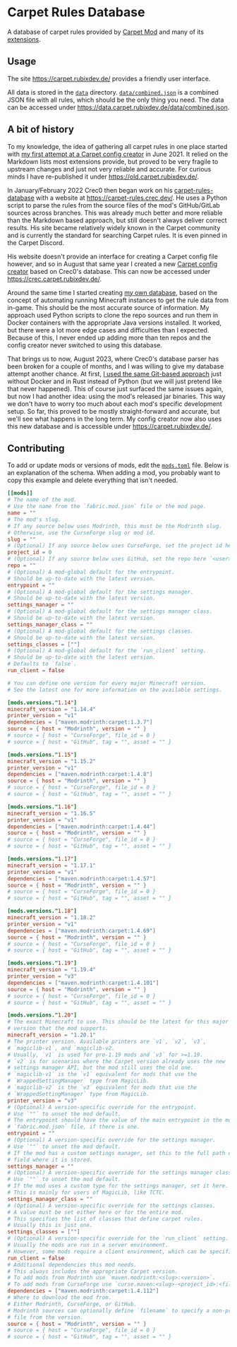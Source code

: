 # Carpet Rules Database

A database of carpet rules provided by
[Carpet Mod](https://github.com/gnembon/fabric-carpet) and many of its
[extensions](https://github.com/gnembon/fabric-carpet/wiki/List-of-Carpet-extensions).

## Usage

The site <https://carpet.rubixdev.de/> provides a friendly user interface.

All data is stored in the [`data`](data) directory.
[`data/combined.json`](data/combined.json) is a combined JSON file with all
rules, which should be the only thing you need. The data can be accessed under
<https://data.carpet.rubixdev.de/data/combined.json>.

## A bit of history

To my knowledge, the idea of gathering all carpet rules in one place started
with
[my first attempt at a Carpet config creator](https://github.com/RubixDev/CarpetConfigCreator)
in June 2021. It relied on the Markdown lists most extensions provide, but
proved to be very fragile to upstream changes and just not very reliable and
accurate. For curious minds I have re-published it under
<https://old.carpet.rubixdev.de/>.

In January/February 2022 Crec0 then began work on his
[carpet-rules-database](https://github.com/Crec0/carpet-rules-database) with a
website at <https://carpet-rules.crec.dev/>. He uses a Python script to parse
the rules from the source files of the mod's GitHub/GitLab sources across
branches. This was already much better and more reliable than the Markdown based
approach, but still doesn't always deliver correct results. His site became
relatively widely known in the Carpet community and is currently the standard
for searching Carpet rules. It is even pinned in the Carpet Discord.

His website doesn't provide an interface for creating a Carpet config file
however, and so in August that same year I created a new
[Carpet config creator](https://github.com/RubixDev/carpet-config-creator) based
on Crec0's database. This can now be accessed under
<https://crec.carpet.rubixdev.de/>.

Around the same time I started creating
[my own database](https://github.com/RubixDev/carpet-database/tree/old), based
on the concept of automating running Minecraft instances to get the rule data
from in-game. This should be the most accurate source of information. My
approach used Python scripts to clone the repo sources and run them in Docker
containers with the appropriate Java versions installed. It worked, but there
were a lot more edge cases and difficulties than I expected. Because of this, I
never ended up adding more than ten repos and the config creator never switched
to using this database.

That brings us to now, August 2023, where Crec0's database parser has been
broken for a couple of months, and I was willing to give my database attempt
another chance. At first,
[I used the same Git-based approach](https://github.com/RubixDev/carpet-database/commit/aa35a5a5e8e6894ab27cfa2a8e67544e89c65204)
just without Docker and in Rust instead of Python (but we will just pretend like
that never happened). This of course just surfaced the same issues again, but
now I had another idea: using the mod's released jar binaries. This way we don't
have to worry too much about each mod's specific development setup. So far, this
proved to be mostly straight-forward and accurate, but we'll see what happens in
the long term. My config creator now also uses this new database and is
accessible under <https://carpet.rubixdev.de/>.

## Contributing

To add or update mods or versions of mods, edit the [`mods.toml`](mods.toml)
file. Below is an explanation of the schema. When adding a mod, you probably
want to copy this example and delete everything that isn't needed.

```toml
[[mods]]
# The name of the mod.
# Use the name from the `fabric.mod.json` file or the mod page.
name = ""
# The mod's slug.
# If any source below uses Modrinth, this must be the Modrinth slug.
# Otherwise, use the CurseForge slug or mod id.
slug = ""
# (Optional) If any source below uses CurseForge, set the project id here.
project_id = 0
# (Optional) If any source below uses GitHub, set the repo here `<user>/<repo>`.
repo = ""
# (Optional) A mod-global default for the entrypoint.
# Should be up-to-date with the latest version.
entrypoint = ""
# (Optional) A mod-global default for the settings manager.
# Should be up-to-date with the latest version.
settings_manager = ""
# (Optional) A mod-global default for the settings manager class.
# Should be up-to-date with the latest version.
settings_manager_class = ""
# (Optional) A mod-global default for the settings classes.
# Should be up-to-date with the latest version.
settings_classes = [""]
# (Optional) A mod-global default for the `run_client` setting.
# Should be up-to-date with the latest version.
# Defaults to `false`.
run_client = false

# You can define one version for every major Minecraft version.
# See the latest one for more information on the available settings.

[mods.versions."1.14"]
minecraft_version = "1.14.4"
printer_version = "v1"
dependencies = ["maven.modrinth:carpet:1.3.7"]
source = { host = "Modrinth", version = "" }
# source = { host = "CurseForge", file_id = 0 }
# source = { host = "GitHub", tag = "", asset = "" }

[mods.versions."1.15"]
minecraft_version = "1.15.2"
printer_version = "v1"
dependencies = ["maven.modrinth:carpet:1.4.8"]
source = { host = "Modrinth", version = "" }
# source = { host = "CurseForge", file_id = 0 }
# source = { host = "GitHub", tag = "", asset = "" }

[mods.versions."1.16"]
minecraft_version = "1.16.5"
printer_version = "v1"
dependencies = ["maven.modrinth:carpet:1.4.44"]
source = { host = "Modrinth", version = "" }
# source = { host = "CurseForge", file_id = 0 }
# source = { host = "GitHub", tag = "", asset = "" }

[mods.versions."1.17"]
minecraft_version = "1.17.1"
printer_version = "v1"
dependencies = ["maven.modrinth:carpet:1.4.57"]
source = { host = "Modrinth", version = "" }
# source = { host = "CurseForge", file_id = 0 }
# source = { host = "GitHub", tag = "", asset = "" }

[mods.versions."1.18"]
minecraft_version = "1.18.2"
printer_version = "v1"
dependencies = ["maven.modrinth:carpet:1.4.69"]
source = { host = "Modrinth", version = "" }
# source = { host = "CurseForge", file_id = 0 }
# source = { host = "GitHub", tag = "", asset = "" }

[mods.versions."1.19"]
minecraft_version = "1.19.4"
printer_version = "v3"
dependencies = ["maven.modrinth:carpet:1.4.101"]
source = { host = "Modrinth", version = "" }
# source = { host = "CurseForge", file_id = 0 }
# source = { host = "GitHub", tag = "", asset = "" }

[mods.versions."1.20"]
# The exact Minecraft to use. This should be the latest for this major MC
# version that the mod supports.
minecraft_version = "1.20.1"
# The printer version. Available printers are `v1`, `v2`, `v3`,
# `magiclib-v1`, and `magiclib-v2.
# Usually, `v1` is used for pre-1.19 mods and `v3` for >=1.19.
# `v2` is for scenarios where the Carpet version already uses the new
# settings manager API, but the mod still uses the old one.
# `magiclib-v1` is the `v1` equivalent for mods that use the
# `WrappedSettingManager` type from MagicLib.
# `magiclib-v2` is the `v3` equivalent for mods that use the
# `WrappedSettingManager` type from MagicLib.
printer_version = "v3"
# (Optional) A version-specific override for the entrypoint.
# Use `""` to unset the mod default.
# The entrypoint should have the value of the main entrypoint in the mod's
# `fabric.mod.json` file, if there is one.
entrypoint = ""
# (Optional) A version-specific override for the settings manager.
# Use `""` to unset the mod default.
# If the mod has a custom settings manager, set this to the full path of the
# field where it is stored.
settings_manager = ""
# (Optional) A version-specific override for the settings manager class.
# Use `""` to unset the mod default.
# If the mod uses a custom type for the settings manager, set it here.
# This is mainly for users of MagicLib, like TCTC.
settings_manager_class = ""
# (Optional) A version-specific override for the settings classes.
# A value must be set either here or for the entire mod.
# This specifies the list of classes that define carpet rules.
# Usually this is just one.
settings_classes = [""]
# (Optional) A version-specific override for the `run_client` setting.
# Usually the mods are run in a server environment.
# However, some mods require a client environment, which can be specified here.
run_client = false
# Additional dependencies this mod needs.
# This always includes the appropriate Carpet version.
# To add mods from Modrinth use `maven.modrinth:<slug>:<version>`.
# To add mods from CurseForge use `curse.maven:<slug>-<project_id>:<file_id>`.
dependencies = ["maven.modrinth:carpet:1.4.112"]
# Where to download the mod from.
# Either Modrinth, CurseForge, or GitHub.
# Modrinth sources can optionally define `filename` to specify a non-primary
# file from the version.
source = { host = "Modrinth", version = "" }
# source = { host = "CurseForge", file_id = 0 }
# source = { host = "GitHub", tag = "", asset = "" }
```
